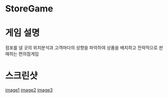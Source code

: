 # StoreGame

# 게임 설명 
점포를 낼 곳의 위치분석과 고객마다의 성향을 파악하여 상품을 배치하고 전략적으로 판매하는 편의점게임

# 스크린샷 
[image1](./image/title.png)
[image2](./image/ingame.png)
[image3](./image/state.png)